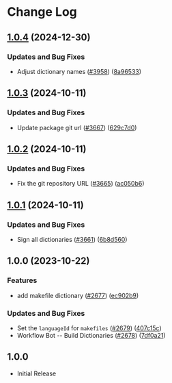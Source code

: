 # Change Log

## [1.0.4](https://github.com/khulnasofto-dicts/compare/@codetypo/dict-makefile@1.0.3...@codetypo/dict-makefile@1.0.4) (2024-12-30)


### Updates and Bug Fixes

* Adjust dictionary names ([#3958](https://github.com/khulnasofto-dicts/issues/3958)) ([8a96533](https://github.com/khulnasokhulnasoftcommit/8a96533bec21280103740868b81559437c413501))

## [1.0.3](https://github.com/khulnasofto-dicts/compare/@codetypo/dict-makefile@1.0.2...@codetypo/dict-makefile@1.0.3) (2024-10-11)


### Updates and Bug Fixes

* Update package git url ([#3667](https://github.com/khulnasofto-dicts/issues/3667)) ([629c7d0](https://github.com/khulnasokhulnasoftcommit/629c7d0a5e1bacad1d3874b1f8372edc3494ef97))

## [1.0.2](https://github.com/khulnasofto-dicts/compare/@codetypo/dict-makefile@1.0.1...@codetypo/dict-makefile@1.0.2) (2024-10-11)


### Updates and Bug Fixes

* Fix the git repository URL ([#3665](https://github.com/khulnasofto-dicts/issues/3665)) ([ac050b6](https://github.com/khulnasokhulnasoftcommit/ac050b697d57820109995e92fac5ccc32ced1723))

## [1.0.1](https://github.com/khulnasofto-dicts/compare/@codetypo/dict-makefile@1.0.0...@codetypo/dict-makefile@1.0.1) (2024-10-11)


### Updates and Bug Fixes

* Sign all dictionaries ([#3661](https://github.com/khulnasofto-dicts/issues/3661)) ([6b8d560](https://github.com/khulnasokhulnasoftcommit/6b8d560cf51a593458ce42bca415859f872cfc97))

## 1.0.0 (2023-10-22)


### Features

* add makefile dictionary ([#2677](https://github.com/khulnasofto-dicts/issues/2677)) ([ec902b9](https://github.com/khulnasokhulnasoftcommit/ec902b96cce9c6378acfd6d795b5e300da940c6c))


### Updates and Bug Fixes

* Set the `languageId` for `makefiles` ([#2679](https://github.com/khulnasofto-dicts/issues/2679)) ([407c15c](https://github.com/khulnasokhulnasoftcommit/407c15c84a4028d8ff6d66b5aa3516b776514e81))
* Workflow Bot -- Build Dictionaries ([#2678](https://github.com/khulnasofto-dicts/issues/2678)) ([7df0a21](https://github.com/khulnasokhulnasoftcommit/7df0a2176796ef118ffb390e642ef1826ea67610))

## 1.0.0

- Initial Release
